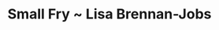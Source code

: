 ---
layout: post
link: "https://www.kirkusreviews.com/book-reviews/lisa-brennan-jobs/small-fry-brennan-jobs/"
title: "Small Fry ~ Lisa Brennan-Jobs	"
small: ""
categories: books
---